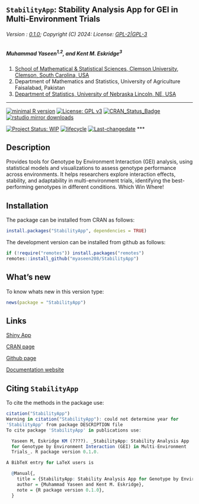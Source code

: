 
## `StabilityApp`: Stability Analysis App for GEI in Multi-Environment Trials

###### Version : [0.1.0](https://myaseen208.com/StabilityApp/); Copyright (C) 2024: License: [GPL-2\|GPL-3](https://www.r-project.org/Licenses/)

##### *Muhammad Yaseen<sup>1,2</sup>, and Kent M. Eskridge<sup>3</sup>*

1.  [School of Mathematical & Statistical Sciences, Clemson University,
    Clemson, South Carolina,
    USA](https://www.clemson.edu/science/academics/departments/mathstat/about/profiles/myaseen)
2.  Department of Mathematics and Statistics, University of Agriculture
    Faisalabad, Pakistan
3.  [Department of Statistics, University of Nebraska Lincoln, NE,
    USA](https://statistics.unl.edu/kent-m-eskridge)

------------------------------------------------------------------------

[![minimal R
version](https://img.shields.io/badge/R%3E%3D-3.5.0-6666ff.svg)](https://cran.r-project.org/)
[![License: GPL
v3](https://img.shields.io/badge/License-GPL%20v3-blue.svg)](https://www.gnu.org/licenses/gpl-3.0)
[![CRAN_Status_Badge](https://www.r-pkg.org/badges/version-last-release/StabilityApp)](https://cran.r-project.org/package=StabilityApp)
[![rstudio mirror
downloads](https://cranlogs.r-pkg.org/badges/grand-total/StabilityApp?color=green)](https://CRAN.R-project.org/package=StabilityApp)
<!-- [![packageversion](https://img.shields.io/badge/Package%20version-0.2.3.3-orange.svg)](https://github.com/myaseen208/StabilityApp) -->

<!-- [![GitHub Download Count](https://github-basic-badges.herokuapp.com/downloads/myaseen208/StabilityApp/total.svg)] -->

[![Project Status:
WIP](https://www.repostatus.org/badges/latest/inactive.svg)](https://www.repostatus.org/#inactive)
[![lifecycle](https://img.shields.io/badge/lifecycle-stable-brightgreen.svg)](https://lifecycle.r-lib.org/articles/stages.html#stable)
[![Last-changedate](https://img.shields.io/badge/last%20change-2024--11--01-yellowgreen.svg)](https://github.com/myaseen208/StabilityApp)
\*\*\*

## Description

Provides tools for Genotype by Environment Interaction (GEI) analysis,
using statistical models and visualizations to assess genotype
performance across environments. It helps researchers explore
interaction effects, stability, and adaptability in multi-environment
trials, identifying the best-performing genotypes in different
conditions. Which Win Where!

## Installation

The package can be installed from CRAN as follows:

``` r
install.packages("StabilityApp", dependencies = TRUE)
```

The development version can be installed from github as follows:

``` r
if (!require("remotes")) install.packages("remotes")
remotes::install_github("myaseen208/StabilityApp")
```

## What’s new

To know whats new in this version type:

``` r
news(package = "StabilityApp")
```

## Links

[Shiny App](https://myaseen208.shinyapps.io/StabilityApp/)

[CRAN page](https://cran.r-project.org/package=StabilityApp)

[Github page](https://github.com/myaseen208/StabilityApp)

[Documentation website](https://myaseen208.com/StabilityApp/)

## Citing `StabilityApp`

To cite the methods in the package use:

``` r
citation("StabilityApp")
Warning in citation("StabilityApp"): could not determine year for
'StabilityApp' from package DESCRIPTION file
To cite package 'StabilityApp' in publications use:

  Yaseen M, Eskridge KM (????). _StabilityApp: Stability Analysis App
  for Genotype by Environment Interaction (GEI) in Multi-Environment
  Trials_. R package version 0.1.0.

A BibTeX entry for LaTeX users is

  @Manual{,
    title = {StabilityApp: Stability Analysis App for Genotype by Environment Interaction (GEI) in Multi-Environment Trials},
    author = {Muhammad Yaseen and Kent M. Eskridge},
    note = {R package version 0.1.0},
  }
```
